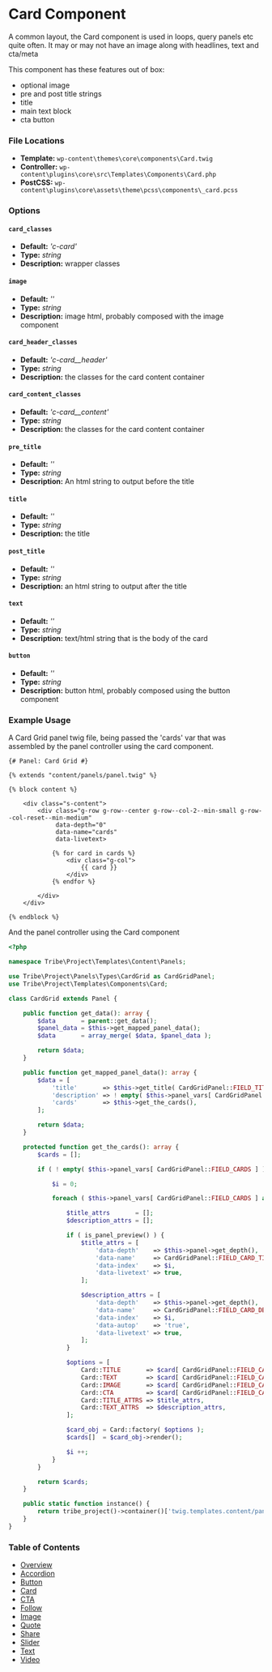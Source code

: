 # Card Component

A common layout, the Card component is used in loops, query panels etc quite often. It may or may not have an image along with headlines, text and cta/meta

This component has these features out of box:  

* optional image
* pre and post title strings
* title
* main text block
* cta button

### File Locations

* **Template:** `wp-content\themes\core\components\Card.twig`
* **Controller:** `wp-content\plugins\core\src\Templates\Components\Card.php`
* **PostCSS:** `wp-content\plugins\core\assets\theme\pcss\components\_card.pcss`

### Options

#### `card_classes` 
* **Default:** _'c-card'_ 
* **Type:** _string_ 
* **Description:** wrapper classes

#### `image` 
* **Default:** _''_ 
* **Type:** _string_ 
* **Description:** image html, probably composed with the image component

#### `card_header_classes` 
* **Default:** _'c-card__header'_ 
* **Type:** _string_ 
* **Description:** the classes for the card content container

#### `card_content_classes` 
* **Default:** _'c-card__content'_ 
* **Type:** _string_ 
* **Description:** the classes for the card content container

#### `pre_title` 
* **Default:** _''_ 
* **Type:** _string_ 
* **Description:** An html string to output before the title

#### `title` 
* **Default:** _''_ 
* **Type:** _string_ 
* **Description:** the title

#### `post_title` 
* **Default:** _''_ 
* **Type:** _string_ 
* **Description:** an html string to output after the title

#### `text` 
* **Default:** _''_ 
* **Type:** _string_ 
* **Description:** text/html string that is the body of the card

#### `button` 
* **Default:** _''_ 
* **Type:** _string_ 
* **Description:** button html, probably composed using the button component

### Example Usage

A Card Grid panel twig file, being passed the 'cards' var that was assembled by the panel controller using the card component.

```twig
{# Panel: Card Grid #}

{% extends "content/panels/panel.twig" %}

{% block content %}

	<div class="s-content">
		<div class="g-row g-row--center g-row--col-2--min-small g-row--col-reset--min-medium"
			 data-depth="0"
			 data-name="cards"
			 data-livetext>

			{% for card in cards %}
				<div class="g-col">
					{{ card }}
				</div>
			{% endfor %}

		</div>
	</div>

{% endblock %}

```

And the panel controller using the Card component

```php
<?php

namespace Tribe\Project\Templates\Content\Panels;

use Tribe\Project\Panels\Types\CardGrid as CardGridPanel;
use Tribe\Project\Templates\Components\Card;

class CardGrid extends Panel {

	public function get_data(): array {
		$data       = parent::get_data();
		$panel_data = $this->get_mapped_panel_data();
		$data       = array_merge( $data, $panel_data );

		return $data;
	}

	public function get_mapped_panel_data(): array {
		$data = [
			'title'       => $this->get_title( CardGridPanel::FIELD_TITLE, [ 'site-section__title', 'h2' ] ),
			'description' => ! empty( $this->panel_vars[ CardGridPanel::FIELD_DESCRIPTION ] ) ? $this->panel_vars[ CardGridPanel::FIELD_DESCRIPTION ] : false,
			'cards'       => $this->get_the_cards(),
		];

		return $data;
	}

	protected function get_the_cards(): array {
		$cards = [];

		if ( ! empty( $this->panel_vars[ CardGridPanel::FIELD_CARDS ] ) ) {

			$i = 0;

			foreach ( $this->panel_vars[ CardGridPanel::FIELD_CARDS ] as $card ) {

				$title_attrs       = [];
				$description_attrs = [];

				if ( is_panel_preview() ) {
					$title_attrs = [
						'data-depth'    => $this->panel->get_depth(),
						'data-name'     => CardGridPanel::FIELD_CARD_TITLE,
						'data-index'    => $i,
						'data-livetext' => true,
					];

					$description_attrs = [
						'data-depth'    => $this->panel->get_depth(),
						'data-name'     => CardGridPanel::FIELD_CARD_DESCRIPTION,
						'data-index'    => $i,
						'data-autop'    => 'true',
						'data-livetext' => true,
					];
				}

				$options = [
					Card::TITLE       => $card[ CardGridPanel::FIELD_CARD_TITLE ],
					Card::TEXT        => $card[ CardGridPanel::FIELD_CARD_DESCRIPTION ],
					Card::IMAGE       => $card[ CardGridPanel::FIELD_CARD_IMAGE ],
					Card::CTA         => $card[ CardGridPanel::FIELD_CARD_CTA ],
					Card::TITLE_ATTRS => $title_attrs,
					Card::TEXT_ATTRS  => $description_attrs,
				];

				$card_obj = Card::factory( $options );
				$cards[]  = $card_obj->render();

				$i ++;
			}
		}

		return $cards;
	}

	public static function instance() {
		return tribe_project()->container()['twig.templates.content/panels/cardgrid'];
	}
}
```

### Table of Contents

* [Overview](/docs/theme/components/README.md)
* [Accordion](/docs/theme/components/accordion.md)
* [Button](/docs/theme/components/button.md)
* [Card](/docs/theme/components/card.md)
* [CTA](/docs/theme/components/cta.md)
* [Follow](/docs/theme/components/follow.md)
* [Image](/docs/theme/components/image.md)
* [Quote](/docs/theme/components/quote.md)
* [Share](/docs/theme/components/share.md)
* [Slider](/docs/theme/components/slider.md)
* [Text](/docs/theme/components/text.md)
* [Video](/docs/theme/components/video.md)
